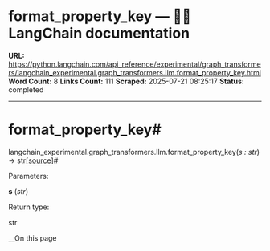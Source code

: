 # format_property_key — 🦜🔗 LangChain  documentation

**URL:** https://python.langchain.com/api_reference/experimental/graph_transformers/langchain_experimental.graph_transformers.llm.format_property_key.html
**Word Count:** 8
**Links Count:** 111
**Scraped:** 2025-07-21 08:25:17
**Status:** completed

---

# format\_property\_key\#

langchain\_experimental.graph\_transformers.llm.format\_property\_key\(_s : str_\) → str[\[source\]](https://python.langchain.com/api_reference/_modules/langchain_experimental/graph_transformers/llm.html#format_property_key)\#     

Parameters:     

**s** \(_str_\)

Return type:     

str

__On this page